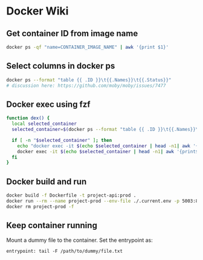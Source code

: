 # Docker Wiki

Get container ID from image name
---

```bash
docker ps -qf "name=CONTAINER_IMAGE_NAME" | awk '{print $1}'
```

Select columns in docker ps
---

```bash
docker ps --format "table {{ .ID }}\t{{.Names}}\t{{.Status}}"
# discussion here: https://github.com/moby/moby/issues/7477
```

Docker exec using fzf
---

```bash
function dex() {
  local selected_container
  selected_container=$(docker ps --format "table {{ .ID }}\t{{.Names}}\t{{.Status}}" --last=5 | fzf --height=6 --layout=reverse)

  if [ -n "$selected_container" ]; then
    echo "docker exec -it $(echo $selected_container | head -n1| awk '{print$1;}') /bin/bash"
    docker exec -it $(echo $selected_container | head -n1| awk '{print$1;}') /bin/bash
  fi
}
```

Docker build and run
---

```bash
docker build -f Dockerfile -t project-api:prod .
docker run --rm --name project-prod --env-file ./.current.env -p 5003:80 project-api:prod
docker rm project-prod -f
```

Keep container running
---

Mount a dummy file to the container. Set the entrypoint as:

```
entrypoint: tail -F /path/to/dummy/file.txt
```
